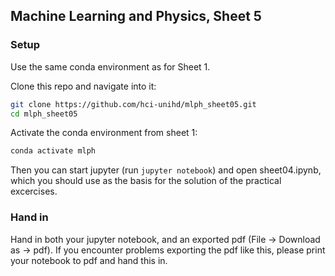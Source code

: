 ## Machine Learning and Physics, Sheet 5 

### Setup
Use the same conda environment as for Sheet 1.

Clone this repo and navigate into it:
```bash
git clone https://github.com/hci-unihd/mlph_sheet05.git
cd mlph_sheet05
```
Activate the conda environment from sheet 1:
```bash
conda activate mlph
```
Then you can start jupyter (run `jupyter notebook`) and open sheet04.ipynb, 
which you should use as the basis for the solution of the practical excercises.


### Hand in
 Hand in both your jupyter notebook, and an exported pdf (File -> Download as -> pdf). 
 If you encounter problems exporting the pdf like this, please print your notebook to pdf and hand this in.
